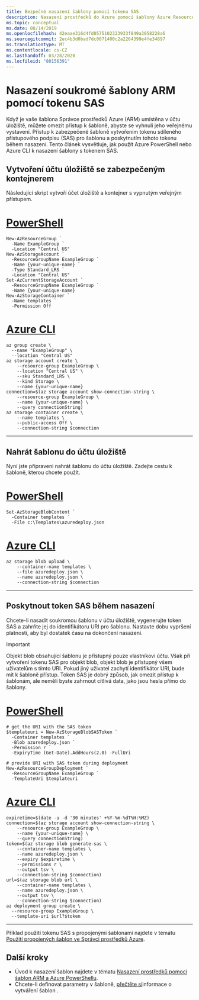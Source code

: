 ```yaml
---
title: Bezpečné nasazení šablony pomocí tokenu SAS
description: Nasazení prostředků do Azure pomocí šablony Azure Resource Manageru, která je chráněná tokenem SAS. Zobrazuje Azure PowerShell a Azure CLI.
ms.topic: conceptual
ms.date: 08/14/2019
ms.openlocfilehash: 42eaae316d4fd0575102323933f849a3058228a6
ms.sourcegitcommit: 2ec4b3d0bad7dc0071400c2a2264399e4fe34897
ms.translationtype: MT
ms.contentlocale: cs-CZ
ms.lasthandoff: 03/28/2020
ms.locfileid: "80156391"
---
```

# <a name="deploy-private-arm-template-with-sas-token"></a>Nasazení soukromé šablony ARM pomocí tokenu SAS

Když je vaše šablona Správce prostředků Azure (ARM) umístěna v účtu úložiště, můžete omezit přístup k šabloně, abyste se vyhnuli jeho veřejnému vystavení. Přístup k zabezpečené šabloně vytvořením tokenu sdíleného přístupového podpisu (SAS) pro šablonu a poskytnutím tohoto tokenu během nasazení. Tento článek vysvětluje, jak použít Azure PowerShell nebo Azure CLI k nasazení šablony s tokenem SAS.

## <a name="create-storage-account-with-secured-container"></a>Vytvoření účtu úložiště se zabezpečeným kontejnerem

Následující skript vytvoří účet úložiště a kontejner s vypnutým veřejným přístupem.

# <a name="powershell"></a>[PowerShell](#tab/azure-powershell)

```azurepowershell-interactive
New-AzResourceGroup `
  -Name ExampleGroup `
  -Location "Central US"
New-AzStorageAccount `
  -ResourceGroupName ExampleGroup `
  -Name {your-unique-name} `
  -Type Standard_LRS `
  -Location "Central US"
Set-AzCurrentStorageAccount `
  -ResourceGroupName ExampleGroup `
  -Name {your-unique-name}
New-AzStorageContainer `
  -Name templates `
  -Permission Off
```

# <a name="azure-cli"></a>[Azure CLI](#tab/azure-cli)

```azurecli-interactive
az group create \
  --name "ExampleGroup" \
  --location "Central US"
az storage account create \
    --resource-group ExampleGroup \
    --location "Central US" \
    --sku Standard_LRS \
    --kind Storage \
    --name {your-unique-name}
connection=$(az storage account show-connection-string \
    --resource-group ExampleGroup \
    --name {your-unique-name} \
    --query connectionString)
az storage container create \
    --name templates \
    --public-access Off \
    --connection-string $connection
```

---

## <a name="upload-template-to-storage-account"></a>Nahrát šablonu do účtu úložiště

Nyní jste připraveni nahrát šablonu do účtu úložiště. Zadejte cestu k šabloně, kterou chcete použít.

# <a name="powershell"></a>[PowerShell](#tab/azure-powershell)

```azurepowershell-interactive
Set-AzStorageBlobContent `
  -Container templates `
  -File c:\Templates\azuredeploy.json
```

# <a name="azure-cli"></a>[Azure CLI](#tab/azure-cli)

```azurecli-interactive
az storage blob upload \
    --container-name templates \
    --file azuredeploy.json \
    --name azuredeploy.json \
    --connection-string $connection
```

---

## <a name="provide-sas-token-during-deployment"></a>Poskytnout token SAS během nasazení

Chcete-li nasadit soukromou šablonu v účtu úložiště, vygenerujte token SAS a zahrňte jej do identifikátoru URI pro šablonu. Nastavte dobu vypršení platnosti, aby byl dostatek času na dokončení nasazení.

> [!IMPORTANT]
> Objekt blob obsahující šablonu je přístupný pouze vlastníkovi účtu. Však při vytvoření tokenu SAS pro objekt blob, objekt blob je přístupný všem uživatelům s tímto URI. Pokud jiný uživatel zachytí identifikátor URI, bude mít k šabloně přístup. Token SAS je dobrý způsob, jak omezit přístup k šablonám, ale neměli byste zahrnout citlivá data, jako jsou hesla přímo do šablony.
>

# <a name="powershell"></a>[PowerShell](#tab/azure-powershell)

```azurepowershell-interactive
# get the URI with the SAS token
$templateuri = New-AzStorageBlobSASToken `
  -Container templates `
  -Blob azuredeploy.json `
  -Permission r `
  -ExpiryTime (Get-Date).AddHours(2.0) -FullUri

# provide URI with SAS token during deployment
New-AzResourceGroupDeployment `
  -ResourceGroupName ExampleGroup `
  -TemplateUri $templateuri
```

# <a name="azure-cli"></a>[Azure CLI](#tab/azure-cli)

```azurecli-interactive
expiretime=$(date -u -d '30 minutes' +%Y-%m-%dT%H:%MZ)
connection=$(az storage account show-connection-string \
    --resource-group ExampleGroup \
    --name {your-unique-name} \
    --query connectionString)
token=$(az storage blob generate-sas \
    --container-name templates \
    --name azuredeploy.json \
    --expiry $expiretime \
    --permissions r \
    --output tsv \
    --connection-string $connection)
url=$(az storage blob url \
    --container-name templates \
    --name azuredeploy.json \
    --output tsv \
    --connection-string $connection)
az deployment group create \
  --resource-group ExampleGroup \
  --template-uri $url?$token
```

---

Příklad použití tokenu SAS s propojenými šablonami najdete v tématu [Použití propojených šablon ve Správci prostředků Azure](linked-templates.md).


## <a name="next-steps"></a>Další kroky
* Úvod k nasazení šablon najdete v tématu [Nasazení prostředků pomocí šablon ARM a Azure PowerShellu](deploy-powershell.md).
* Chcete-li definovat parametry v šabloně, [přečtěte si](template-syntax.md#parameters)informace o vytváření šablon .
